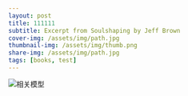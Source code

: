 ```yaml
---
layout: post
title: 111111
subtitle: Excerpt from Soulshaping by Jeff Brown
cover-img: /assets/img/path.jpg
thumbnail-img: /assets/img/thumb.png
share-img: /assets/img/path.jpg
tags: [books, test]
---
```


![相关模型]([assets/obj_wo3DlMOGwrbDjj7DisKw_19798493859_e028_0297_ee26_aab5e50b6d8c289552638713182506ad.mp3](https://cn-gddg-ct-01-23.bilivideo.com/upgcxcode/85/93/1115669385/1115669385-1-16.mp4?e=ig8euxZM2rNcNbRVhwdVhwdlhWdVhwdVhoNvNC8BqJIzNbfq9rVEuxTEnE8L5F6VnEsSTx0vkX8fqJeYTj_lta53NCM=&uipk=5&nbs=1&deadline=1683920504&gen=playurlv2&os=bcache&oi=17627301&trid=0000cfc338efa39047179b1e29a0c849d9dch&mid=0&platform=html5&upsig=492f81e5a1e9ddbc8fe05b222ecf9cd2&uparams=e,uipk,nbs,deadline,gen,os,oi,trid,mid,platform&cdnid=61323&bvc=vod&nettype=0&bw=50564&logo=80000000))
